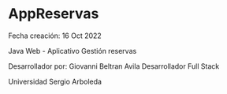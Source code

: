 # AppReservas
Fecha creación: 
    16 Oct 2022
    
Java Web - Aplicativo Gestión reservas

Desarrollador por: 
    Giovanni Beltran Avila
    Desarrollador Full Stack

Universidad Sergio Arboleda